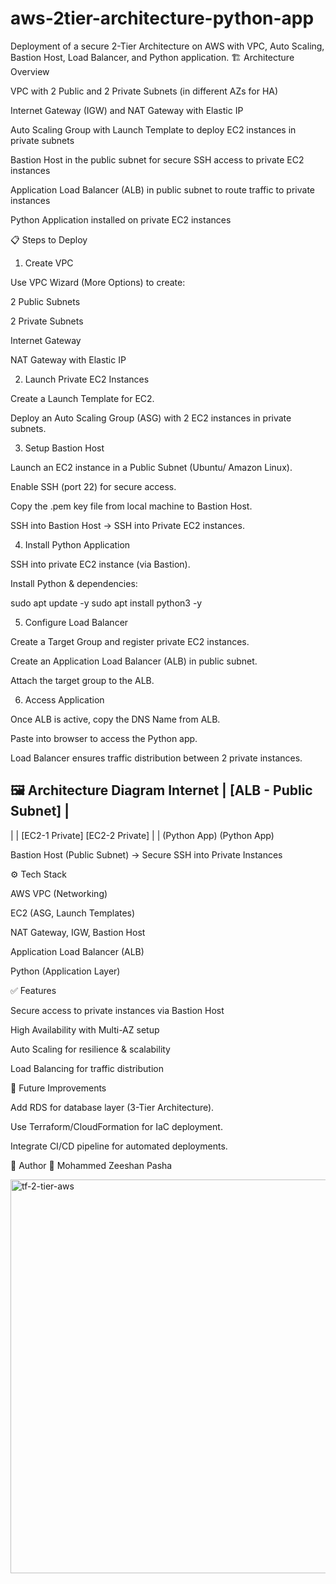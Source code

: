 # aws-2tier-architecture-python-app
Deployment of a secure 2-Tier Architecture on AWS with VPC, Auto Scaling, Bastion Host, Load Balancer, and Python application.
🏗️ Architecture Overview

VPC with 2 Public and 2 Private Subnets (in different AZs for HA)

Internet Gateway (IGW) and NAT Gateway with Elastic IP

Auto Scaling Group with Launch Template to deploy EC2 instances in private subnets

Bastion Host in the public subnet for secure SSH access to private EC2 instances

Application Load Balancer (ALB) in public subnet to route traffic to private instances

Python Application installed on private EC2 instances

📋 Steps to Deploy
1. Create VPC

Use VPC Wizard (More Options) to create:

2 Public Subnets

2 Private Subnets

Internet Gateway

NAT Gateway with Elastic IP

2. Launch Private EC2 Instances

Create a Launch Template for EC2.

Deploy an Auto Scaling Group (ASG) with 2 EC2 instances in private subnets.

3. Setup Bastion Host

Launch an EC2 instance in a Public Subnet (Ubuntu/ Amazon Linux).

Enable SSH (port 22) for secure access.

Copy the .pem key file from local machine to Bastion Host.

SSH into Bastion Host → SSH into Private EC2 instances.

4. Install Python Application

SSH into private EC2 instance (via Bastion).

Install Python & dependencies:

sudo apt update -y
sudo apt install python3 -y


5. Configure Load Balancer

Create a Target Group and register private EC2 instances.

Create an Application Load Balancer (ALB) in public subnet.

Attach the target group to the ALB.

6. Access Application

Once ALB is active, copy the DNS Name from ALB.

Paste into browser to access the Python app.

Load Balancer ensures traffic distribution between 2 private instances.

🖼️ Architecture Diagram
   Internet
      |
   [ALB - Public Subnet]
      |
   -------------------------
   |                       |
[EC2-1 Private]       [EC2-2 Private]
   |                       |
 (Python App)           (Python App)
   
Bastion Host (Public Subnet) → Secure SSH into Private Instances  

⚙️ Tech Stack

AWS VPC (Networking)

EC2 (ASG, Launch Templates)

NAT Gateway, IGW, Bastion Host

Application Load Balancer (ALB)

Python (Application Layer)

✅ Features

Secure access to private instances via Bastion Host

High Availability with Multi-AZ setup

Auto Scaling for resilience & scalability

Load Balancing for traffic distribution

🔮 Future Improvements

Add RDS for database layer (3-Tier Architecture).

Use Terraform/CloudFormation for IaC deployment.

Integrate CI/CD pipeline for automated deployments.

📌 Author
👤 Mohammed Zeeshan Pasha

<img width="822" height="630" alt="tf-2-tier-aws" src="https://github.com/user-attachments/assets/f0d7987c-7b51-4e9b-9b36-8cff0832faab" />


